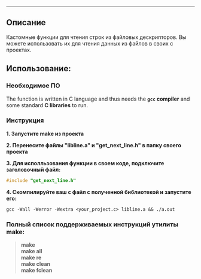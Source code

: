 ***
## Описание
Кастомные функции для чтения строк из файловых дескрипторов.
Вы можете использовать их для чтения данных из файлов в своих c проектах.

## Использование:

### Необходимое ПО

The function is written in C language and thus needs the **`gcc` compiler** and some standard **C libraries** to run.

### Инструкция

**1. Запустите make из проекта**

**2. Перенесите файлы "libline.a" и "get_next_line.h" в папку своего проекта**

**3. Для исполльзования функции в своем коде, подключите заголовочный файл:**

```c
#include "get_next_line.h"
```

**4. Скомпилируйте ваш c файл с полученной библиотекой и запустите его:**

```shell
gcc -Wall -Werror -Wextra <your_project.c> libline.a && ./a.out
```

### Полный список поддерживаемых инструкций утилиты make:
> **make**  
> **make all**  
> **make re**  
> **make clean**  
> **make fclean**
